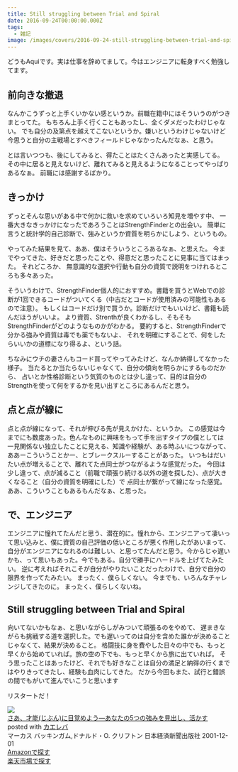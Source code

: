 ```yaml
---
title: Still struggling between Trial and Spiral
date: 2016-09-24T00:00:00.000Z
tags:
  - 雑記
image: /images/covers/2016-09-24-still-struggling-between-trial-and-spiral.jpg
---
```

どうもAquiです。実は仕事を辞めてまして。今はエンジニアに転身すべく勉強してます。

## 前向きな撤退
なんかこうずっと上手くいかない感というか。前職在籍中にはそういうのがつきまとってた。
もちろん上手く行くこともあったし、全くダメだったわけじゃない。
でも自分の及第点を越えてこないというか。嫌いというわけじゃないけど
今思うと自分の主戦場とすべきフィールドじゃなかったんだなぁ、と思う。

とは言いつつも、後にしてみると、得たことはたくさんあったと実感してる。
その中に居ると見えないけど、離れてみると見えるようになることってやっぱりあるなぁ。
前職には感謝するばかり。

## きっかけ
ずっとそんな思いがある中で何かに救いを求めていろいろ知見を増やす中、
一番大きなきっかけになったであろうことはStrengthFinderとの出会い。
簡単に言うと統計学的自己診断で、強みというか資質を明らかにしよう、というもの。

やってみた結果を見て、ああ、僕はそういうところあるなぁ、と思えた。
今までやってきた、好きだと思ったことや、得意だと思ったことに見事に当てはまった。
それどころか、 無意識的な選択や行動も自分の資質で説明をつけれるところも多々あった。

そういうわけで、StrengthFinder個人的におすすめ。書籍を買うとWebでの診断が1回できるコードがついてくる（中古だとコードが使用済みの可能性もあるので注意）。
もしくはコードだけ別で買うか。診断だけでもいいけど、書籍も読んだほうがいいよ。
より資質、Strenthが良くわかるし、そもそもStrengthFinderがどのようなものかがわかる。
要約すると、StrengthFinderで分かる強みや資質は毒でも薬でもないよ、
それを明確にすることで、何をしたらいいかの道標になり得るよ、という話。

ちなみにウチの妻さんもコード買ってやってみたけど、なんか納得してなかった様子。
当たるとか当たらないじゃなくて、自分の傾向を明らかにするものだから、
占いとか性格診断という気質のものとは少し違って、目的は自分のStrengthを使って何をするかを見い出すところにあるんだと思う。

## 点と点が線に
点と点が線になって、それが伸びる先が見えかけた、というか。
この感覚は今までにも数度あった。色んなものに興味をもって手を出すタイプの僕としては
一見関係ない独立したことに見える、知識や経験が、ある時ふいにつながって、
ああーこういうことかー、とブレークスルーすることがあった。
いつもはだいたい点が増えることで、離れてた点同士がつながるような感覚だった。
今回は少し違って、点が減ること（前職で頑張り続ける以外の道を探した）、点が大きくなること（自分の資質を明確にした）で
点同士が繋がって線になった感覚。ああ、こういうこともあるもんだなぁ、と思った。

## で、エンジニア
エンジニアに憧れてたんだと思う、潜在的に。憧れから、エンジニアって凄いって思い込みと、僕に資質の自己評価の低いところが悪く作用したがあいまって、自分がエンジニアになれるのは難しい、と思ってたんだと思う。今からじゃ遅いかも、って思いもあった。今でもある。自分で勝手にハードルを上げてたみたい。
逆に考えればそれこそが自分がやりたいことだったわけで、自分で自分の限界を作ってたみたい。
まったく、僕らしくない。
今までも、いろんなチャレンジしてきたのに。
まったく、僕らしくないね。

## Still struggling between Trial and Spiral
向いてないかもなぁ、と思いながらしがみついて頑張るのをやめて、
遅まきながらも挑戦する道を選択した。でも遅いってのは自分を含めた誰かが決めることじゃなくて、結果が決めること。
格闘技に身を費やした日々の中でも、もっと早くから始めていれば。旅の空の下でも、もっと早くから旅に出ていれば。
そう思ったことはあったけど、それでも好きなことは自分の満足と納得の行くまではやりきってきたし、経験も血肉にしてきた。
だから今回もまた、試行と錯誤の間でもがいて進んでいこうと思います

リスタートだ！
<div class="cstmreba"><div class="kaerebalink-box"><div class="kaerebalink-image"><a href="http://www.amazon.co.jp/exec/obidos/ASIN/4532149479/akicks-22/ref=nosim/" target="_blank" ><img src="http://ecx.images-amazon.com/images/I/51A7ZKPW20L._SL160_.jpg" style="border: none;" /></a></div><div class="kaerebalink-info"><div class="kaerebalink-name"><a href="http://www.amazon.co.jp/exec/obidos/ASIN/4532149479/akicks-22/ref=nosim/" target="_blank" >さあ、才能(じぶん)に目覚めよう―あなたの5つの強みを見出し、活かす</a><div class="kaerebalink-powered-date">posted with <a href="http://kaereba.com" rel="nofollow" target="_blank">カエレバ</a></div></div><div class="kaerebalink-detail">マーカス バッキンガム,ドナルド・O. クリフトン 日本経済新聞出版社 2001-12-01    </div><div class="kaerebalink-link1"><div class="shoplinkamazon"><a href="http://www.amazon.co.jp/gp/search?keywords=%82%B3%82%A0%81A%8D%CB%94%5C%28%82%B6%82%D4%82%F1%29%82%C9%96%DA%8Ao%82%DF%82%E6%82%A4&amp;__mk_ja_JP=%83J%83%5E%83J%83i&amp;tag=akicks-22" target="_blank" >Amazonで探す</a></div><div class="shoplinkrakuten"><a href="http://hb.afl.rakuten.co.jp/hgc/12d74d16.c27dc2b4.12d74d17.2343dd9d/?pc=http%3A%2F%2Fsearch.rakuten.co.jp%2Fsearch%2Fmall%2F%25E3%2581%2595%25E3%2581%2582%25E3%2580%2581%25E6%2589%258D%25E8%2583%25BD%2528%25E3%2581%2598%25E3%2581%25B6%25E3%2582%2593%2529%25E3%2581%25AB%25E7%259B%25AE%25E8%25A6%259A%25E3%2582%2581%25E3%2582%2588%25E3%2581%2586%2F-%2Ff.1-p.1-s.1-sf.0-st.A-v.2%3Fx%3D0%26scid%3Daf_ich_link_urltxt%26m%3Dhttp%3A%2F%2Fm.rakuten.co.jp%2F" target="_blank" >楽天市場で探す</a></div></div></div><div class="booklink-footer"></div></div></div>
